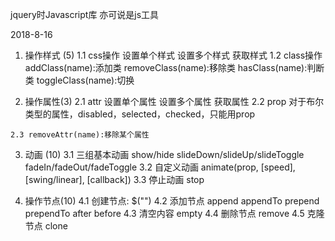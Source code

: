 jquery时Javascript库
亦可说是js工具



2018-8-16 
 1. 操作样式 (5)
  1.1 css操作
      设置单个样式
      设置多个样式
      获取样式
  1.2 class操作
      addClass(name):添加类
      removeClass(name):移除类
      hasClass(name):判断类
      toggleClass(name):切换
  
  2. 操作属性(3)
    2.1 attr
      设置单个属性
      设置多个属性
      获取属性
    2.2 prop
      对于布尔类型的属性，disabled，selected，checked，只能用prop
  
    2.3 removeAttr(name):移除某个属性
  
  3. 动画  (10)
    3.1 三组基本动画
      show/hide   slideDown/slideUp/slideToggle  fadeIn/fadeOut/fadeToggle
    3.2 自定义动画
      animate(prop, [speed], [swing/linear], [callback])
    3.3 停止动画
      stop
  
  
  4. 操作节点(10)
    4.1 创建节点:  $("<span></span>")
    4.2 添加节点   append appendTo prepend prependTo after before
    4.3 清空内容   empty
    4.4 删除节点   remove
    4.5 克隆节点   clone
